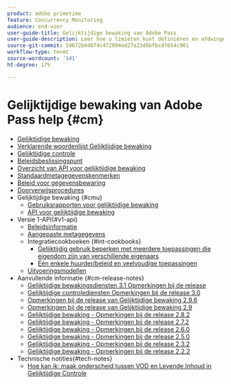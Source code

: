 ```yaml
---
product: adobe primetime
feature: Concurrency Monitoring
audience: end-user
user-guide-title: Gelijktijdige bewaking van Adobe Pass
user-guide-description: Leer hoe u limieten kunt definiëren en afdwingen voor gelijktijdig gebruik in meerdere applicaties.
source-git-commit: 59672b44074c472094ed27a23d6bfbcd7654c901
workflow-type: tm+mt
source-wordcount: '141'
ht-degree: 17%

---
```



# Gelijktijdige bewaking van Adobe Pass help {#cm}

+ [Gelijktijdige bewaking](cm-home.md)
+ [Verklarende woordenlijst Gelijktijdige bewaking](cm-glossary.md)
+ [Gelijktijdige controle](cm-use-cases.md)
+ [Beleidsbeslissingspunt](cm-policy-decision-point.md)
+ [Overzicht van API voor gelijktijdige bewaking](cm-api-overview.md)
+ [Standaardmetagegevenskenmerken](standard-metadata-attributes.md)
+ [Beleid voor gegevensbewaring](data-retention-policy.md)
+ [Doorverwijsprocedures](cm-escalation-procedures.md)
+ Gelijktijdige bewaking {#cmu}
   + [Gebruiksrapporten voor gelijktijdige bewaking](cm-usage-reports.md)
   + [API voor gelijktijdige bewaking](cmu-api.md)
+ Versie 1-API{#v1-api}
   + [Beleidsinformatie](policy-info-pt-versionone.md)
   + [Aangepaste metagegevens](custom-metadata.md)
   + Integratiecookboeken {#int-cookbooks}
      + [Gelijktijdig gebruik beperken met meerdere toepassingen die eigendom zijn van verschillende eigenaars](restrict-concurr-usage-mult-apps.md)
      + [Één enkele huurder/beleid en veelvoudige toepassingen](single-tenant-policy-mult-app.md)
   + [Uitvoeringsmodellen](implementation-models.md)
+ Aanvullende informatie {#cm-release-notes}
   + [Gelijktijdige bewakingsdiensten 3.1 Opmerkingen bij de release](rn-cm-services-31.md)
   + [Gelijktijdige controlediensten Opmerkingen bij de release 3.0](rn-cm-services-30.md)
   + [Opmerkingen bij de release van Gelijktijdige bewaking 2.9.6](rn-cm-296.md)
   + [Opmerkingen bij de release van Gelijktijdige bewaking 2.9](rn-cm-29.md)
   + [Gelijktijdige bewaking - Opmerkingen bij de release 2.8.2](rn-cm-282.md)
   + [Gelijktijdige bewaking - Opmerkingen bij de release 2.7.2](rn-cm-272.md)
   + [Gelijktijdige bewaking - Opmerkingen bij de release 2.6.0](rn-cm-260.md)
   + [Gelijktijdige bewaking - Opmerkingen bij de release 2.5.0](rn-cm-250.md)
   + [Gelijktijdige bewaking - Opmerkingen bij de release 2.3.2](rn-cm-232.md)
   + [Gelijktijdige bewaking - Opmerkingen bij de release 2.2.2](rn-cm-222.md)
+ Technische notities{#tech-notes}
   + [Hoe kan ik: maak onderscheid tussen VOD en Levende Inhoud in Gelijktijdige Controle](vod-live-dist.md)

<!--    + [Usage reports](usage-rep-versionone.md) -->
